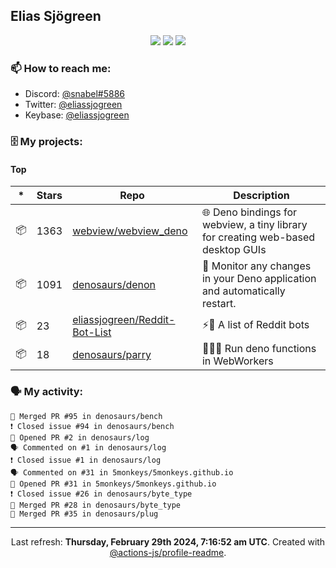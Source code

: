## Elias Sjögreen

<p align="center">
  <img src="https://img.shields.io/badge/🎂-dec. 2003-success" />
  <img src="https://img.shields.io/badge/🌎-Stockholm-informational" />
  <img src="https://img.shields.io/badge/👦-He/Him-informational" />
</p>

### 📫 How to reach me:

- Discord: [@snabel#5886](https://discord.com/users/267978757799673866)
- Twitter: [@eliassjogreen](https://twitter.com/eliassjogreen)
- Keybase: [@eliassjogreen](https://keybase.io/eliassjogreen)

### 🗄 My projects:

#### Top
|*|Stars|Repo|Description|
|---|---|---|---|
| 📦 | 1363 | [webview/webview_deno](https://github.com/webview/webview_deno) | 🌐 Deno bindings for webview, a tiny library for creating web-based desktop GUIs |
| 📦 | 1091 | [denosaurs/denon](https://github.com/denosaurs/denon) | 👀 Monitor any changes in your Deno application and automatically restart. |
| 📦 | 23 | [eliassjogreen/Reddit-Bot-List](https://github.com/eliassjogreen/Reddit-Bot-List) | ⚡️🤖 A list of Reddit bots |
| 📦 | 18 | [denosaurs/parry](https://github.com/denosaurs/parry) | 👷🏽‍♂️ Run deno functions in WebWorkers |

### 🗣 My activity:

```
🎉 Merged PR #95 in denosaurs/bench
❗️ Closed issue #94 in denosaurs/bench
💪 Opened PR #2 in denosaurs/log
🗣 Commented on #1 in denosaurs/log
❗️ Closed issue #1 in denosaurs/log
🗣 Commented on #31 in 5monkeys/5monkeys.github.io
💪 Opened PR #31 in 5monkeys/5monkeys.github.io
❗️ Closed issue #26 in denosaurs/byte_type
🎉 Merged PR #28 in denosaurs/byte_type
🎉 Merged PR #35 in denosaurs/plug
```

------------
<p align="center">Last refresh: <b>Thursday, February 29th 2024, 7:16:52 am UTC</b>. Created with <a href=https://github.com/marketplace/actions/profile-readme>@actions-js/profile-readme</a>.</p>
